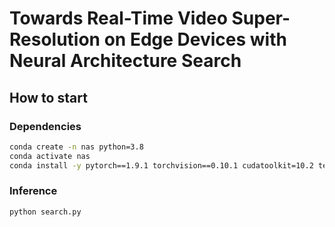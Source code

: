 # Towards Real-Time Video Super-Resolution on Edge Devices with Neural Architecture Search

## How to start

### Dependencies

```bash
conda create -n nas python=3.8
conda activate nas
conda install -y pytorch==1.9.1 torchvision==0.10.1 cudatoolkit=10.2 tensorboard h5py scikit-image -c pytorch
```

### Inference
```bash
python search.py
```